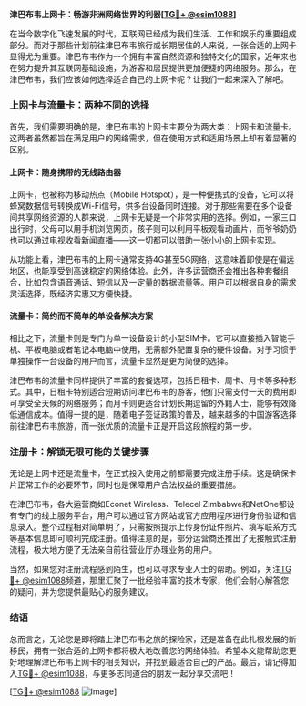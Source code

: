 **津巴布韦上网卡：畅游非洲网络世界的利器[[TG💪+ @esim1088](https://t.me/s/esim1088)]**

在当今数字化飞速发展的时代，互联网已经成为我们生活、工作和娱乐的重要组成部分。而对于那些计划前往津巴布韦旅行或长期居住的人来说，一张合适的上网卡显得尤为重要。津巴布韦作为一个拥有丰富自然资源和独特文化的国家，近年来也在努力提升其互联网基础设施，为游客和居民提供更加便捷的网络服务。那么，在津巴布韦，我们应该如何选择适合自己的上网卡呢？让我们一起来深入了解吧。

### 上网卡与流量卡：两种不同的选择

首先，我们需要明确的是，津巴布韦的上网卡主要分为两大类：上网卡和流量卡。这两者虽然都旨在满足用户的网络需求，但在使用方式和适用场景上却有着显著的区别。

#### 上网卡：随身携带的无线路由器

上网卡，也被称为移动热点（Mobile Hotspot），是一种便携式的设备，它可以将蜂窝数据信号转换成Wi-Fi信号，供多台设备同时连接。对于那些需要在多个设备间共享网络资源的人群来说，上网卡无疑是一个非常实用的选择。例如，一家三口出行时，父母可以用手机浏览网页，孩子则可以利用平板观看动画片，而爷爷奶奶也可以通过电视收看新闻直播——这一切都可以借助一张小小的上网卡实现。

从功能上看，津巴布韦的上网卡通常支持4G甚至5G网络，这意味着即使是在偏远地区，也能享受到高速稳定的网络体验。此外，许多运营商还会推出各种套餐组合，比如包含语音通话、短信以及一定量的数据流量等。用户可以根据自身的需求灵活选择，既经济实惠又方便快捷。

#### 流量卡：简约而不简单的单设备解决方案

相比之下，流量卡则是专门为单一设备设计的小型SIM卡。它可以直接插入智能手机、平板电脑或者笔记本电脑中使用，无需额外配置复杂的硬件设备。对于习惯于单独操作一台设备的用户而言，流量卡显然是更为简便的选择。

津巴布韦的流量卡同样提供了丰富的套餐选项，包括日租卡、周卡、月卡等多种形式。其中，日租卡特别适合短期访问津巴布韦的游客，他们只需支付一天的费用即可享受全天候的网络服务；而月卡则更适合计划长期逗留的外籍人士，能够有效降低通信成本。值得一提的是，随着电子签证政策的普及，越来越多的中国游客选择前往津巴布韦旅游，而一张优质的流量卡正是开启这段旅程的第一步。

### 注册卡：解锁无限可能的关键步骤

无论是上网卡还是流量卡，在正式投入使用之前都需要完成注册手续。这是确保卡片正常工作的必要环节，同时也是保障用户合法权益的重要措施。

在津巴布韦，各大运营商如Econet Wireless、Telecel Zimbabwe和NetOne都设有专门的线上服务平台，用户可以通过官方网站或官方应用程序进行身份验证和信息录入。整个过程相对简单明了，只需按照提示上传身份证件照片、填写联系方式等基本信息即可顺利完成注册。值得注意的是，部分运营商还推出了无接触式注册流程，极大地方便了无法亲自前往营业厅办理业务的用户。

当然，如果您对注册流程感到陌生，也可以寻求专业人士的帮助。例如，关注[TG💪+ @esim1088](https://t.me/s/esim1088)频道，那里汇聚了一批经验丰富的技术专家，他们会耐心解答您的疑问，并为您提供最贴心的服务建议。

### 结语

总而言之，无论您是即将踏上津巴布韦之旅的探险家，还是准备在此扎根发展的新移民，拥有一张合适的上网卡都将极大地改善您的网络体验。希望本文能帮助您更好地理解津巴布韦上网卡的相关知识，并找到最适合自己的产品。最后，请记得加入[TG💪+ @esim1088](https://t.me/s/esim1088)，与更多志同道合的朋友一起分享交流吧！

[[TG💪+ @esim1088](https://t.me/s/esim1088) ![Image](https://i.postimg.cc/4NQfJmqS/Snipaste-2025-05-13-00-14-12.png)]